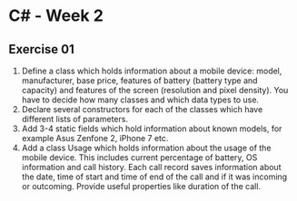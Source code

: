 # C\# - Week 2

## Exercise 01
1. Define a class which holds information about a mobile device: model, manufacturer, base price, features of battery (battery type and capacity) and features of the screen (resolution and pixel density). You have to decide how many classes and which data types to use.
2. Declare several constructors for each of the classes which have different lists of parameters.
3. Add 3-4 static fields which hold information about known models, for example Asus Zenfone 2, iPhone 7 etc.
4. Add a class Usage which holds information about the usage of the mobile device. This includes current percentage of battery,  OS information and call history. Each call record saves information about the date, time of start and time of end of the call and if it was incoming or outcoming. Provide useful properties like duration of the call.
